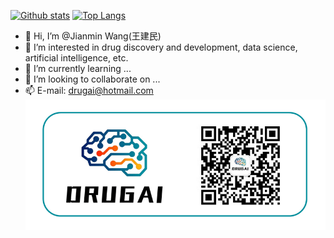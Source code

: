 [![Github stats](https://github-readme-stats.vercel.app/api?username=AspirinCode&show_icons=true&include_all_commits=true)](https://github.com/AspirinCode/github-readme-stats)  [![Top Langs](https://github-readme-stats.vercel.app/api/top-langs/?username=AspirinCode&layout=compact)](https://github.com/AspirinCode/github-readme-stats)  
- 👋 Hi, I’m @Jianmin Wang(王建民)
- 👀 I’m interested in drug discovery and development, data science, artificial intelligence, etc.
- 🌱 I’m currently learning ...
- 💞️ I’m looking to collaborate on ...
- 📫 E-mail: drugai@hotmail.com
![DrugAI](https://github.com/AspirinCode/AspirinCode/blob/main/DrugAI.png)
<!---
AspirinCode/AspirinCode is a ✨ special ✨ repository because its `README.md` (this file) appears on your GitHub profile.
You can click the Preview link to take a look at your changes.
--->
